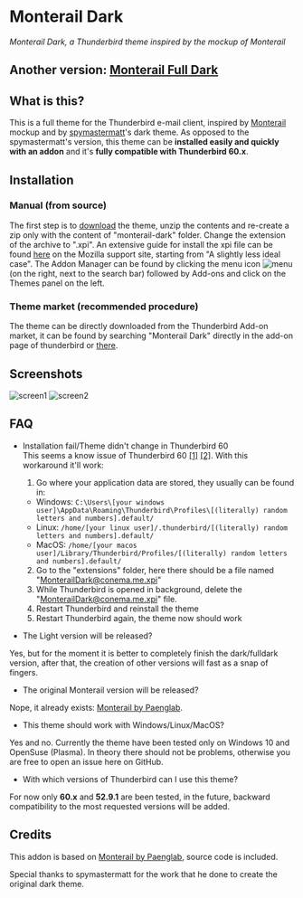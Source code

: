 # Monterail Dark
_Monterail Dark, a Thunderbird theme inspired by the mockup of Monterail_

## Another version: [Monterail Full Dark](https://github.com/conema/monterail-fulldark)

## What is this?
This is a full theme for the Thunderbird e-mail client, inspired by [Monterail](https://monterail.com/blog/2016/the-power-of-email-clients-why-did-we-redesign-thunderbird) mockup and by [spymastermatt](https://github.com/spymastermatt/thunderbird-monterail)'s dark theme. As opposed to the spymastermatt's version, this theme can be **installed easily and quickly with an addon** and it's **fully compatible with Thunderbird 60.x**.

## Installation
### Manual (from source)
The first step is to [download](https://github.com/conema/monterail-dark/archive/master.zip) the theme, unzip the contents and re-create a zip only with the content of "monterail-dark" folder. Change the extension of the archive to ".xpi". An extensive guide for install the xpi file can be found [here](https://support.mozilla.org/en-US/kb/installing-addon-thunderbird) on the Mozilla support site, starting from "A slightly less ideal case". The Addon Manager can be found by clicking the menu icon ![menu](https://prod-cdn.sumo.mozilla.net/uploads/gallery/images/2017-10-22-15-37-15-18c775.png) (on the right, next to the search bar) followed by Add-ons and click on the Themes panel on the left.

### Theme market (**recommended procedure**)
The theme can be directly downloaded from the Thunderbird Add-on market, it can be found by searching "Monterail Dark" directly in the add-on page of thunderbird or [there](https://addons.thunderbird.net/en-US/thunderbird/addon/monterail-dark/).

## Screenshots
![screen1](https://user-images.githubusercontent.com/12801153/44290442-039a8180-a279-11e8-9a04-574cc991f012.jpg)
![screen2](https://user-images.githubusercontent.com/12801153/44290455-13b26100-a279-11e8-9552-d1ddd922dd5a.jpg)

## FAQ
* Installation fail/Theme didn't change in Thunderbird 60<br>
This seems a know issue of Thunderbird 60 [[1]](https://bugzilla.mozilla.org/show_bug.cgi?id=1484393) [[2]](http://forums.mozillazine.org/viewtopic.php?f=39&t=3041219). With this workaround it'll work:
  1. Go where your application data are stored, they usually can be found in:
    - Windows: `C:\Users\[your windows user]\AppData\Roaming\Thunderbird\Profiles\[(literally) random letters and numbers].default/`
    - Linux: `/home/[your linux user]/.thunderbird/[(literally) random letters and numbers].default/`
    - MacOS: `/home/[your macos user]/Library/Thunderbird/Profiles/[(literally) random letters and numbers].default/`
  2. Go to the "extensions" folder, here there should be a file named "MonterailDark@conema.me.xpi"
  3. While Thunderbird is opened in background, delete the "MonterailDark@conema.me.xpi" file.
  4. Restart Thunderbird and reinstall the theme
  5. Restart Thunderbird again, the theme now should work


* The Light version will be released?

Yes, but for the moment it is better to completely finish the dark/fulldark version, after that, the creation of other versions will fast as a snap of fingers.

* The original Monterail version will be released?

Nope, it already exists: [Monterail by Paenglab](https://addons.thunderbird.net/en-US/thunderbird/addon/monterail/).

* This theme should work with Windows/Linux/MacOS?

Yes and no. Currently the theme have been tested only on Windows 10 and OpenSuse (Plasma). In theory there should not be problems, otherwise you are free to open an issue here on GitHub.

* With which versions of Thunderbird can I use this theme?

For now only **60.x** and **52.9.1** are been tested, in the future, backward compatibility to the most requested versions will be added.

## Credits
This addon is based on [Monterail by Paenglab](https://addons.thunderbird.net/en-US/thunderbird/addon/monterail/), source code is included.

Special thanks to spymastermatt for the work that he done to create the original dark theme.
